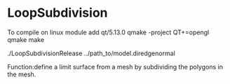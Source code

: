 # LoopSubdivision
To compile on linux 
module add qt/5.13.0
qmake -project QT+=opengl
qmake
make

./LoopSubdivisionRelease ../path_to/model.diredgenormal

Function:define a limit surface from a mesh by subdividing the polygons in the mesh.
